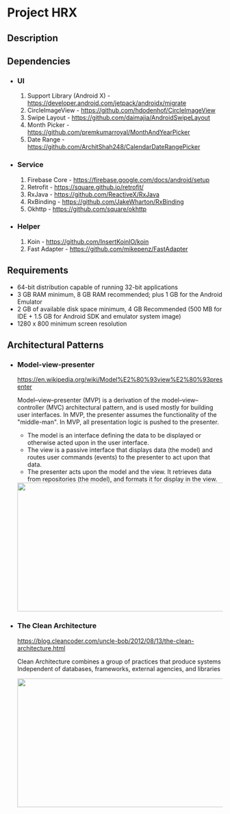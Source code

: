 <h1>Project HRX</h1>

<h2>Description</h2>
<p></p>

<h2>Dependencies</h2>
<ul>
    <li>
        <h3>UI</h3>
        <ol>
            <li>Support Library (Android X) - <a href = "https://developer.android.com/jetpack/androidx/migrate">https://developer.android.com/jetpack/androidx/migrate</a></li>
            <li>CircleImageView - <a href="https://github.com/hdodenhof/CircleImageView">https://github.com/hdodenhof/CircleImageView</a></li>
            <li>Swipe Layout - <a href="https://github.com/daimajia/AndroidSwipeLayout">https://github.com/daimajia/AndroidSwipeLayout</a></li>
            <li>Month Picker - <a href = "https://github.com/premkumarroyal/MonthAndYearPicker">https://github.com/premkumarroyal/MonthAndYearPicker</a></li>
            <li>Date Range - <a href = "https://github.com/ArchitShah248/CalendarDateRangePicker">https://github.com/ArchitShah248/CalendarDateRangePicker</a></li>
        </ol>
    </li>
    <li>
        <h3>Service</h3>
        <ol>
            <li>Firebase Core - <a href = "https://firebase.google.com/docs/android/setup">https://firebase.google.com/docs/android/setup</a></li>
            <li>Retrofit - <a href = "https://square.github.io/retrofit/">https://square.github.io/retrofit/</a></li>
            <li>RxJava - <a href ="https://github.com/ReactiveX/RxJava">https://github.com/ReactiveX/RxJava</a></li>
            <li>RxBinding - <a href = "https://github.com/JakeWharton/RxBinding">https://github.com/JakeWharton/RxBinding</a></li>
            <li>Okhttp - <a href = "https://github.com/square/okhttp">https://github.com/square/okhttp</a></li>
        </ol>
    </li>
    <li>
        <h3>Helper</h3>
        <ol>
            <li>Koin - <a href = "https://github.com/InsertKoinIO/koin">https://github.com/InsertKoinIO/koin</a></li>
            <li>Fast Adapter - <a href = "https://github.com/mikepenz/FastAdapter">https://github.com/mikepenz/FastAdapter</a></li>
        </ol>
    </li>
</ul>

<h2>Requirements</h2>
<ul>
    <li>64-bit distribution capable of running 32-bit applications</li>
    <li>3 GB RAM minimum, 8 GB RAM recommended; plus 1 GB for the Android Emulator</li>
    <li>2 GB of available disk space minimum, 4 GB Recommended (500 MB for IDE + 1.5 GB for Android SDK and emulator system image)</li>
    <li>1280 x 800 minimum screen resolution</li>
</ul>

<h2>Architectural Patterns</h2>
<ul>
    <li>
        <h3>Model-view-presenter</h3>
        <a href = "https://en.wikipedia.org/wiki/Model%E2%80%93view%E2%80%93presenter">https://en.wikipedia.org/wiki/Model%E2%80%93view%E2%80%93presenter</a>
        <p>Model–view–presenter (MVP) is a derivation of the model–view–controller (MVC) architectural pattern, and is used mostly for building user interfaces. In MVP, the presenter assumes the functionality of the "middle-man". In MVP, all presentation logic is pushed to the presenter.</p>
        <ul>
            <li>The model is an interface defining the data to be displayed or otherwise acted upon in the user interface.</li>
            <li>The view is a passive interface that displays data (the model) and routes user commands (events) to the presenter to act upon that data.</li>
            <li>The presenter acts upon the model and the view. It retrieves data from repositories (the model), and formats it for display in the view.</li>
        </ul>
        <img src = "https://cdn-images-1.medium.com/max/1600/1*p2JvbgEir0BusDiiVHMvIA.png" width = "500" height = "300"/>
    </li>
    <li>
        <h3>The Clean Architecture</h3>
        <a href = "https://blog.cleancoder.com/uncle-bob/2012/08/13/the-clean-architecture.html">https://blog.cleancoder.com/uncle-bob/2012/08/13/the-clean-architecture.html</a>
        <p>Clean Architecture combines a group of practices that produce systems Independent of databases, frameworks, external agencies, and libraries</p>
        <img src = "https://cdn-images-1.medium.com/max/719/1*ZNT5apOxDzGrTKUJQAIcvg.png" width = "500" height = "300"/>
    </li>
</ul>


